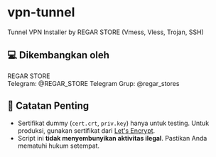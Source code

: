 # vpn-tunnel
Tunnel VPN Installer by REGAR STORE (Vmess, Vless, Trojan, SSH)
## 💻 Dikembangkan oleh
REGAR STORE  
Telegram: @REGAR_STORE 
Telegram Grup: @regar_stores

## 📌 Catatan Penting
- Sertifikat dummy (`cert.crt`, `priv.key`) hanya untuk testing. Untuk produksi, gunakan sertifikat dari [Let's Encrypt](https://letsencrypt.org/).
- Script ini **tidak menyembunyikan aktivitas ilegal**. Pastikan Anda mematuhi hukum setempat.
